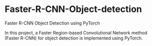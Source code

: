 # Faster-R-CNN-Object-detection


Faster R-CNN Object Detection using PyTorch

In this project, a Faster Region-based Convolutional Network method (Faster R-CNN) for object detection is implemented using PyTorch.
